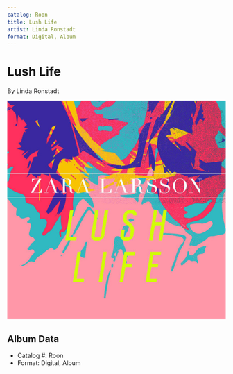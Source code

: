 ```yaml
---
catalog: Roon
title: Lush Life
artist: Linda Ronstadt
format: Digital, Album
---
```


# Lush Life

By Linda Ronstadt

![](../../assets/albumcovers/Linda_Ronstadt-Lush_Life.png)

## Album Data

- Catalog #: Roon
- Format: Digital, Album

